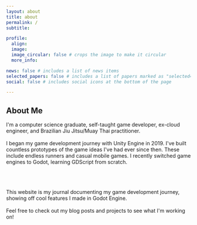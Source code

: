 ```yaml
---
layout: about
title: about
permalink: /
subtitle: 

profile:
  align: 
  image: 
  image_circular: false # crops the image to make it circular
  more_info:

news: false # includes a list of news items
selected_papers: false # includes a list of papers marked as "selected={true}"
social: false # includes social icons at the bottom of the page

---
```

## About Me
I'm a computer science graduate, self-taught game developer, ex-cloud engineer, and Brazilian Jiu Jitsu/Muay Thai practitioner.<br/><br/>
I began my game development journey with Unity Engine in 2019. I've built countless prototypes of the game ideas I've had ever since then. These include endless runners and casual mobile games. I recently switched game engines to Godot, learning GDScript from scratch.<br/><br/>
<br/><br/>


This website is my journal documenting my game development journey, showing off cool features I made in Godot Engine. <br/><br/>
Feel free to check out my blog posts and projects to see what I'm working on!
